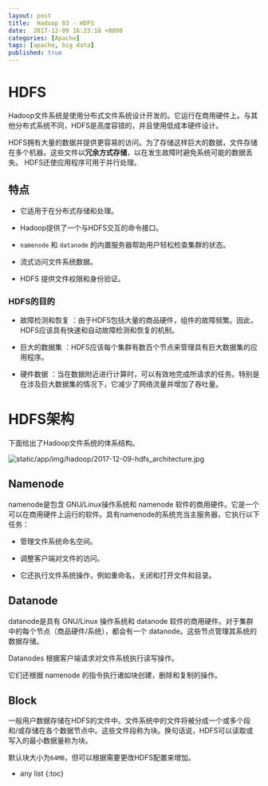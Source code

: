 ```yaml
---
layout: post
title:  Hadoop 03 - HDFS 
date:  2017-12-09 16:23:18 +0800
categories: [Apache]
tags: [apache, big data]
published: true
---
```



# HDFS

Hadoop文件系统是使用分布式文件系统设计开发的。它运行在商用硬件上。与其他分布式系统不同，HDFS是高度容错的，并且使用低成本硬件设计。

HDFS拥有大量的数据并提供更容易的访问。为了存储这样巨大的数据，文件存储在多个机器。这些文件以**冗余方式存储**，以在发生故障时避免系统可能的数据丢失。 HDFS还使应用程序可用于并行处理。

## 特点

- 它适用于在分布式存储和处理。

- Hadoop提供了一个与HDFS交互的命令接口。

- `namenode` 和 `datanode` 的内置服务器帮助用户轻松检查集群的状态。


- 流式访问文件系统数据。

- HDFS 提供文件权限和身份验证。


### HDFS的目的

- 故障检测和恢复 ：由于HDFS包括大量的商品硬件，组件的故障频繁。因此，HDFS应该具有快速和自动故障检测和恢复的机制。

- 巨大的数据集 ：HDFS应该每个集群有数百个节点来管理具有巨大数据集的应用程序。

- 硬件数据 ：当在数据附近进行计算时，可以有效地完成所请求的任务。特别是在涉及巨大数据集的情况下，它减少了网络流量并增加了吞吐量。


# HDFS架构

下面给出了Hadoop文件系统的体系结构。

![static/app/img/hadoop/2017-12-09-hdfs_architecture.jpg](https://raw.githubusercontent.com/houbb/resource/master/img/hadoop/2017-12-09-hdfs_architecture.jpg)

## Namenode
   
namenode是包含 GNU/Linux操作系统和 namenode 软件的商用硬件。它是一个可以在商用硬件上运行的软件。具有namenode的系统充当主服务器，它执行以下任务：

- 管理文件系统命名空间。

- 调整客户端对文件的访问。

- 它还执行文件系统操作，例如重命名，关闭和打开文件和目录。


## Datanode

datanode是具有 GNU/Linux 操作系统和 datanode 软件的商用硬件。对于集群中的每个节点（商品硬件/系统），都会有一个 datanode。这些节点管理其系统的数据存储。

Datanodes 根据客户端请求对文件系统执行读写操作。

它们还根据 namenode 的指令执行诸如块创建，删除和复制的操作。

## Block

一般用户数据存储在HDFS的文件中。文件系统中的文件将被分成一个或多个段和/或存储在各个数据节点中。这些文件段称为块。换句话说，HDFS可以读取或写入的最小数据量称为块。

默认块大小为`64MB`，但可以根据需要更改HDFS配置来增加。



* any list
{:toc}



